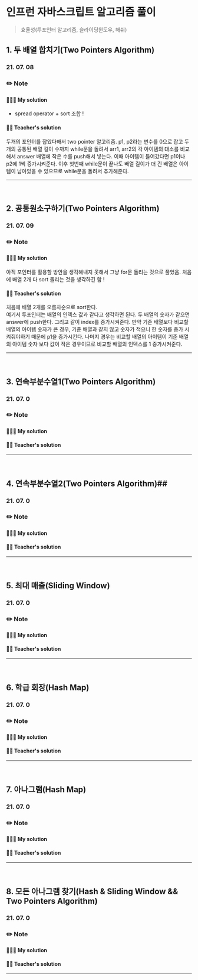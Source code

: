 # 인프런 자바스크립트 알고리즘 풀이

> 효율성(투포인터 알고리즘, 슬라이딩윈도우, 해쉬)

## 1. 두 배열 합치기(Two Pointers Algorithm)

### 21. 07. 08

### ✏️ Note

#### 👩🏻‍💻 My solution

- spread operator + sort 조합 !

#### 👨‍🏫 Teacher's solution

두개의 포인터를 잡았다해서 two pointer 알고리즘.
p1, p2라는 변수를 0으로 잡고 두 개의 공통된 배열 길이 수까지 while문을 돌려서 arr1, arr2의 각 아이템의 대소를 비교해서 answer 배열에 작은 수를 push해서 넣는다. 이때 아이템이 들어갔다면 p1이나 p2에 1씩 증가시켜준다.
이후 첫번째 while문이 끝나도 배열 길이가 더 긴 배열은 아이템이 남아있을 수 있으므로 while문을 돌려서 추가해준다.

---

<br>

## 2. 공통원소구하기(Two Pointers Algorithm)

### 21. 07. 09

### ✏️ Note

#### 👩🏻‍💻 My solution

아직 포인터를 활용할 방안을 생각해내지 못해서 그냥 for문 돌리는 것으로 풀었음.
처음에 배열 2개 다 sort 돌리는 것을 생각하긴 함 !

#### 👨‍🏫 Teacher's solution

처음에 배열 2개를 오름차순으로 sort한다.  
여기서 투포인터는 배열의 인덱스 값과 같다고 생각하면 된다.
두 배열의 숫자가 같으면 answer에 push한다. 그리고 같이 index를 증가시켜준다.
만약 기준 배열보다 비교할 배열의 아이템 숫자가 큰 경우, 기준 배열과 같지 않고 숫자가 적으니 한 숫자를 증가 시켜줘야하기 때문에 p1을 증가시킨다.
나머지 경우는 비교할 배열의 아이템이 기준 배열의 아이템 숫자 보다 값이 작은 경우이므로 비교할 배열의 인덱스를 1 증가시켜준다.

---

<br>

## 3. 연속부분수열1(Two Pointers Algorithm)

### 21. 07. 0

### ✏️ Note

#### 👩🏻‍💻 My solution

#### 👨‍🏫 Teacher's solution

---

<br>

## 4. 연속부분수열2(Two Pointers Algorithm)##

### 21. 07. 0

### ✏️ Note

#### 👩🏻‍💻 My solution

#### 👨‍🏫 Teacher's solution

---

<br>

## 5. 최대 매출(Sliding Window)

### 21. 07. 0

### ✏️ Note

#### 👩🏻‍💻 My solution

#### 👨‍🏫 Teacher's solution

---

<br>

## 6. 학급 회장(Hash Map)

### 21. 07. 0

### ✏️ Note

#### 👩🏻‍💻 My solution

#### 👨‍🏫 Teacher's solution

---

<br>

## 7. 아나그램(Hash Map)

### 21. 07. 0

### ✏️ Note

#### 👩🏻‍💻 My solution

#### 👨‍🏫 Teacher's solution

---

<br>

## 8. 모든 아나그램 찾기(Hash & Sliding Window && Two Pointers Algorithm)

### 21. 07. 0

### ✏️ Note

#### 👩🏻‍💻 My solution

#### 👨‍🏫 Teacher's solution

---

<br>
